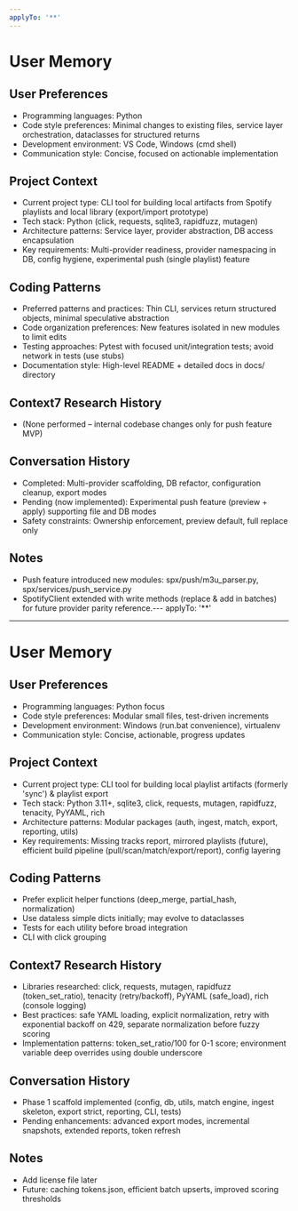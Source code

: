```yaml
---
applyTo: '**'
---
```


# User Memory

## User Preferences
- Programming languages: Python
- Code style preferences: Minimal changes to existing files, service layer orchestration, dataclasses for structured returns
- Development environment: VS Code, Windows (cmd shell)
- Communication style: Concise, focused on actionable implementation

## Project Context
- Current project type: CLI tool for building local artifacts from Spotify playlists and local library (export/import prototype)
- Tech stack: Python (click, requests, sqlite3, rapidfuzz, mutagen)
- Architecture patterns: Service layer, provider abstraction, DB access encapsulation
- Key requirements: Multi-provider readiness, provider namespacing in DB, config hygiene, experimental push (single playlist) feature

## Coding Patterns
- Preferred patterns and practices: Thin CLI, services return structured objects, minimal speculative abstraction
- Code organization preferences: New features isolated in new modules to limit edits
- Testing approaches: Pytest with focused unit/integration tests; avoid network in tests (use stubs)
- Documentation style: High-level README + detailed docs in docs/ directory

## Context7 Research History
- (None performed – internal codebase changes only for push feature MVP)

## Conversation History
- Completed: Multi-provider scaffolding, DB refactor, configuration cleanup, export modes
- Pending (now implemented): Experimental push feature (preview + apply) supporting file and DB modes
- Safety constraints: Ownership enforcement, preview default, full replace only

## Notes
- Push feature introduced new modules: spx/push/m3u_parser.py, spx/services/push_service.py
- SpotifyClient extended with write methods (replace & add in batches) for future provider parity reference.---
applyTo: '**'
---
# User Memory

## User Preferences
- Programming languages: Python focus
- Code style preferences: Modular small files, test-driven increments
- Development environment: Windows (run.bat convenience), virtualenv
- Communication style: Concise, actionable, progress updates

## Project Context
- Current project type: CLI tool for building local playlist artifacts (formerly 'sync') & playlist export
- Tech stack: Python 3.11+, sqlite3, click, requests, mutagen, rapidfuzz, tenacity, PyYAML, rich
- Architecture patterns: Modular packages (auth, ingest, match, export, reporting, utils)
- Key requirements: Missing tracks report, mirrored playlists (future), efficient build pipeline (pull/scan/match/export/report), config layering

## Coding Patterns
- Prefer explicit helper functions (deep_merge, partial_hash, normalization)
- Use dataless simple dicts initially; may evolve to dataclasses
- Tests for each utility before broad integration
- CLI with click grouping

## Context7 Research History
- Libraries researched: click, requests, mutagen, rapidfuzz (token_set_ratio), tenacity (retry/backoff), PyYAML (safe_load), rich (console logging)
- Best practices: safe YAML loading, explicit normalization, retry with exponential backoff on 429, separate normalization before fuzzy scoring
- Implementation patterns: token_set_ratio/100 for 0-1 score; environment variable deep overrides using double underscore

## Conversation History
- Phase 1 scaffold implemented (config, db, utils, match engine, ingest skeleton, export strict, reporting, CLI, tests)
- Pending enhancements: advanced export modes, incremental snapshots, extended reports, token refresh

## Notes
- Add license file later
- Future: caching tokens.json, efficient batch upserts, improved scoring thresholds
